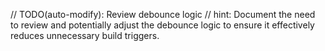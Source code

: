 // TODO(auto-modify): Review debounce logic
// hint: Document the need to review and potentially adjust the debounce logic to ensure it effectively reduces unnecessary build triggers.
